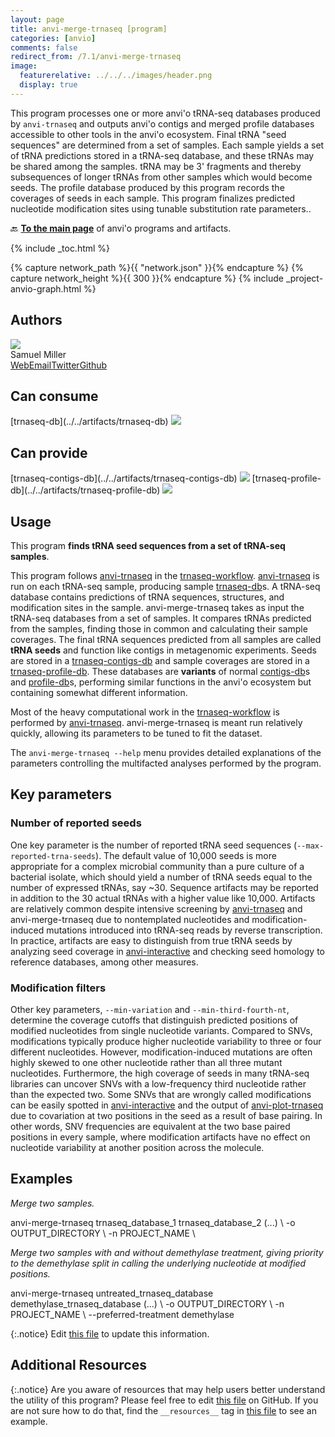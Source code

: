 ```yaml
---
layout: page
title: anvi-merge-trnaseq [program]
categories: [anvio]
comments: false
redirect_from: /7.1/anvi-merge-trnaseq
image:
  featurerelative: ../../../images/header.png
  display: true
---
```


This program processes one or more anvi&#x27;o tRNA-seq databases produced by `anvi-trnaseq` and outputs anvi&#x27;o contigs and merged profile databases accessible to other tools in the anvi&#x27;o ecosystem. Final tRNA &quot;seed sequences&quot; are determined from a set of samples. Each sample yields a set of tRNA predictions stored in a tRNA-seq database, and these tRNAs may be shared among the samples. tRNA may be 3&#x27; fragments and thereby subsequences of longer tRNAs from other samples which would become seeds. The profile database produced by this program records the coverages of seeds in each sample. This program finalizes predicted nucleotide modification sites using tunable substitution rate parameters..

🔙 **[To the main page](../../)** of anvi'o programs and artifacts.


{% include _toc.html %}
<div id="svg" class="subnetwork"></div>
{% capture network_path %}{{ "network.json" }}{% endcapture %}
{% capture network_height %}{{ 300 }}{% endcapture %}
{% include _project-anvio-graph.html %}


## Authors

<div class="anvio-person"><div class="anvio-person-info"><div class="anvio-person-photo"><img class="anvio-person-photo-img" src="../../images/authors/semiller10.jpg" /></div><div class="anvio-person-info-box"><span class="anvio-person-name">Samuel Miller</span><div class="anvio-person-social-box"><a href="https://semiller10.github.io" class="person-social" target="_blank"><i class="fa fa-fw fa-home"></i>Web</a><a href="mailto:samuelmiller@uchicago.edu" class="person-social" target="_blank"><i class="fa fa-fw fa-envelope-square"></i>Email</a><a href="http://twitter.com/smiller_science" class="person-social" target="_blank"><i class="fa fa-fw fa-twitter-square"></i>Twitter</a><a href="http://github.com/semiller10" class="person-social" target="_blank"><i class="fa fa-fw fa-github"></i>Github</a></div></div></div></div>



## Can consume


<p style="text-align: left" markdown="1"><span class="artifact-r">[trnaseq-db](../../artifacts/trnaseq-db) <img src="../../images/icons/DB.png" class="artifact-icon-mini" /></span></p>


## Can provide


<p style="text-align: left" markdown="1"><span class="artifact-p">[trnaseq-contigs-db](../../artifacts/trnaseq-contigs-db) <img src="../../images/icons/DB.png" class="artifact-icon-mini" /></span> <span class="artifact-p">[trnaseq-profile-db](../../artifacts/trnaseq-profile-db) <img src="../../images/icons/DB.png" class="artifact-icon-mini" /></span></p>


## Usage


This program **finds tRNA seed sequences from a set of tRNA-seq samples**.

This program follows <span class="artifact-n">[anvi-trnaseq](/software/anvio/help/7.1/programs/anvi-trnaseq)</span> in the <span class="artifact-n">[trnaseq-workflow](/software/anvio/help/7.1/artifacts/trnaseq-workflow)</span>. <span class="artifact-n">[anvi-trnaseq](/software/anvio/help/7.1/programs/anvi-trnaseq)</span> is run on each tRNA-seq sample, producing sample <span class="artifact-n">[trnaseq-db](/software/anvio/help/7.1/artifacts/trnaseq-db)</span>s. A tRNA-seq database contains predictions of tRNA sequences, structures, and modification sites in the sample. anvi-merge-trnaseq takes as input the tRNA-seq databases from a set of samples. It compares tRNAs predicted from the samples, finding those in common and calculating their sample coverages. The final tRNA sequences predicted from all samples are called **tRNA seeds** and function like contigs in metagenomic experiments. Seeds are stored in a <span class="artifact-n">[trnaseq-contigs-db](/software/anvio/help/7.1/artifacts/trnaseq-contigs-db)</span> and sample coverages are stored in a <span class="artifact-n">[trnaseq-profile-db](/software/anvio/help/7.1/artifacts/trnaseq-profile-db)</span>. These databases are **variants** of normal <span class="artifact-n">[contigs-db](/software/anvio/help/7.1/artifacts/contigs-db)</span>s and <span class="artifact-n">[profile-db](/software/anvio/help/7.1/artifacts/profile-db)</span>s, performing similar functions in the anvi'o ecosystem but containing somewhat different information.

Most of the heavy computational work in the <span class="artifact-n">[trnaseq-workflow](/software/anvio/help/7.1/artifacts/trnaseq-workflow)</span> is performed by <span class="artifact-n">[anvi-trnaseq](/software/anvio/help/7.1/programs/anvi-trnaseq)</span>. anvi-merge-trnaseq is meant run relatively quickly, allowing its parameters to be tuned to fit the dataset.

The `anvi-merge-trnaseq --help` menu provides detailed explanations of the parameters controlling the multifacted analyses performed by the program.

## Key parameters

### Number of reported seeds

One key parameter is the number of reported tRNA seed sequences (`--max-reported-trna-seeds`). The default value of 10,000 seeds is more appropriate for a complex microbial community than a pure culture of a bacterial isolate, which should yield a number of tRNA seeds equal to the number of expressed tRNAs, say ~30. Sequence artifacts may be reported in addition to the 30 actual tRNAs with a higher value like 10,000. Artifacts are relatively common despite intensive screening by <span class="artifact-n">[anvi-trnaseq](/software/anvio/help/7.1/programs/anvi-trnaseq)</span> and anvi-merge-trnaseq due to nontemplated nucleotides and modification-induced mutations introduced into tRNA-seq reads by reverse transcription. In practice, artifacts are easy to distinguish from true tRNA seeds by analyzing seed coverage in <span class="artifact-n">[anvi-interactive](/software/anvio/help/7.1/programs/anvi-interactive)</span> and checking seed homology to reference databases, among other measures.

### Modification filters

Other key parameters, `--min-variation` and `--min-third-fourth-nt`, determine the coverage cutoffs that distinguish predicted positions of modified nucleotides from single nucleotide variants. Compared to SNVs, modifications typically produce higher nucleotide variability to three or four different nucleotides. However, modification-induced mutations are often highly skewed to one other nucleotide rather than all three mutant nucleotides. Furthermore, the high coverage of seeds in many tRNA-seq libraries can uncover SNVs with a low-frequency third nucleotide rather than the expected two. Some SNVs that are wrongly called modifications can be easily spotted in <span class="artifact-n">[anvi-interactive](/software/anvio/help/7.1/programs/anvi-interactive)</span> and the output of <span class="artifact-n">[anvi-plot-trnaseq](/software/anvio/help/7.1/programs/anvi-plot-trnaseq)</span> due to covariation at two positions in the seed as a result of base pairing. In other words, SNV frequencies are equivalent at the two base paired positions in every sample, where modification artifacts have no effect on nucleotide variability at another position across the molecule.

## Examples

*Merge two samples.*

<div class="codeblock" markdown="1">
anvi&#45;merge&#45;trnaseq trnaseq_database_1 trnaseq_database_2 (...) \
                   &#45;o OUTPUT_DIRECTORY \
                   &#45;n PROJECT_NAME \
</div>

*Merge two samples with and without demethylase treatment, giving priority to the demethylase split in calling the underlying nucleotide at modified positions.*

<div class="codeblock" markdown="1">
anvi&#45;merge&#45;trnaseq untreated_trnaseq_database demethylase_trnaseq_database (...) \
                   &#45;o OUTPUT_DIRECTORY \
                   &#45;n PROJECT_NAME \
                   &#45;&#45;preferred&#45;treatment demethylase
</div>


{:.notice}
Edit [this file](https://github.com/merenlab/anvio/tree/master/anvio/docs/programs/anvi-merge-trnaseq.md) to update this information.


## Additional Resources



{:.notice}
Are you aware of resources that may help users better understand the utility of this program? Please feel free to edit [this file](https://github.com/merenlab/anvio/tree/master/bin/anvi-merge-trnaseq) on GitHub. If you are not sure how to do that, find the `__resources__` tag in [this file](https://github.com/merenlab/anvio/blob/master/bin/anvi-interactive) to see an example.
